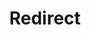 ﻿---
layout: src/layouts/Redirect.astro
title: Redirect
redirect: /docs/octopus-rest-api/octopus.server.exe-command-line/builtin-worker
pubDate:  2023-01-01
navSearch: false
navSitemap: false
navMenu: false
---
